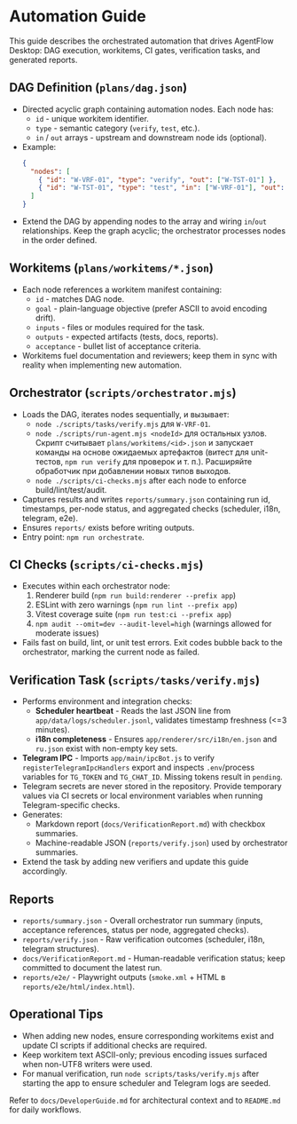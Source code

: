 # Automation Guide

This guide describes the orchestrated automation that drives AgentFlow Desktop: DAG execution, workitems, CI gates, verification tasks, and generated reports.

## DAG Definition (`plans/dag.json`)
- Directed acyclic graph containing automation nodes. Each node has:
  - `id` - unique workitem identifier.
  - `type` - semantic category (`verify`, `test`, etc.).
  - `in` / `out` arrays - upstream and downstream node ids (optional).
- Example:
  ```json
  {
    "nodes": [
      { "id": "W-VRF-01", "type": "verify", "out": ["W-TST-01"] },
      { "id": "W-TST-01", "type": "test", "in": ["W-VRF-01"], "out": [] }
    ]
  }
  ```
- Extend the DAG by appending nodes to the array and wiring `in`/`out` relationships. Keep the graph acyclic; the orchestrator processes nodes in the order defined.

## Workitems (`plans/workitems/*.json`)
- Each node references a workitem manifest containing:
  - `id` - matches DAG node.
  - `goal` - plain-language objective (prefer ASCII to avoid encoding drift).
  - `inputs` - files or modules required for the task.
  - `outputs` - expected artifacts (tests, docs, reports).
  - `acceptance` - bullet list of acceptance criteria.
- Workitems fuel documentation and reviewers; keep them in sync with reality when implementing new automation.

## Orchestrator (`scripts/orchestrator.mjs`)
- Loads the DAG, iterates nodes sequentially, и вызывает:
  - `node ./scripts/tasks/verify.mjs` для `W-VRF-01`.
  - `node ./scripts/run-agent.mjs <nodeId>` для остальных узлов. Скрипт считывает `plans/workitems/<id>.json` и запускает команды на основе ожидаемых артефактов (витест для unit-тестов, `npm run verify` для проверок и т. п.). Расширяйте обработчик при добавлении новых типов выходов.
  - `node ./scripts/ci-checks.mjs` after each node to enforce build/lint/test/audit.
- Captures results and writes `reports/summary.json` containing run id, timestamps, per-node status, and aggregated checks (scheduler, i18n, telegram, e2e).
- Ensures `reports/` exists before writing outputs.
- Entry point: `npm run orchestrate`.

## CI Checks (`scripts/ci-checks.mjs`)
- Executes within each orchestrator node:
  1. Renderer build (`npm run build:renderer --prefix app`)
  2. ESLint with zero warnings (`npm run lint --prefix app`)
  3. Vitest coverage suite (`npm run test:ci --prefix app`)
  4. `npm audit --omit=dev --audit-level=high` (warnings allowed for moderate issues)
- Fails fast on build, lint, or unit test errors. Exit codes bubble back to the orchestrator, marking the current node as failed.

## Verification Task (`scripts/tasks/verify.mjs`)
- Performs environment and integration checks:
  - **Scheduler heartbeat** - Reads the last JSON line from `app/data/logs/scheduler.jsonl`, validates timestamp freshness (<=3 minutes).
  - **i18n completeness** - Ensures `app/renderer/src/i18n/en.json` and `ru.json` exist with non-empty key sets.
- **Telegram IPC** - Imports `app/main/ipcBot.js` to verify `registerTelegramIpcHandlers` export and inspects `.env`/process variables for `TG_TOKEN` and `TG_CHAT_ID`. Missing tokens result in `pending`.
- Telegram secrets are never stored in the repository. Provide temporary values via CI secrets or local environment variables when running Telegram-specific checks.
- Generates:
  - Markdown report (`docs/VerificationReport.md`) with checkbox summaries.
  - Machine-readable JSON (`reports/verify.json`) used by orchestrator summaries.
- Extend the task by adding new verifiers and update this guide accordingly.

## Reports
- `reports/summary.json` - Overall orchestrator run summary (inputs, acceptance references, status per node, aggregated checks).
- `reports/verify.json` - Raw verification outcomes (scheduler, i18n, telegram structures).
- `docs/VerificationReport.md` - Human-readable verification status; keep committed to document the latest run.
- `reports/e2e/` - Playwright outputs (`smoke.xml` + HTML в `reports/e2e/html/index.html`).

## Operational Tips
- When adding new nodes, ensure corresponding workitems exist and update CI scripts if additional checks are required.
- Keep workitem text ASCII-only; previous encoding issues surfaced when non-UTF8 writers were used.
- For manual verification, run `node scripts/tasks/verify.mjs` after starting the app to ensure scheduler and Telegram logs are seeded.

Refer to `docs/DeveloperGuide.md` for architectural context and to `README.md` for daily workflows.

